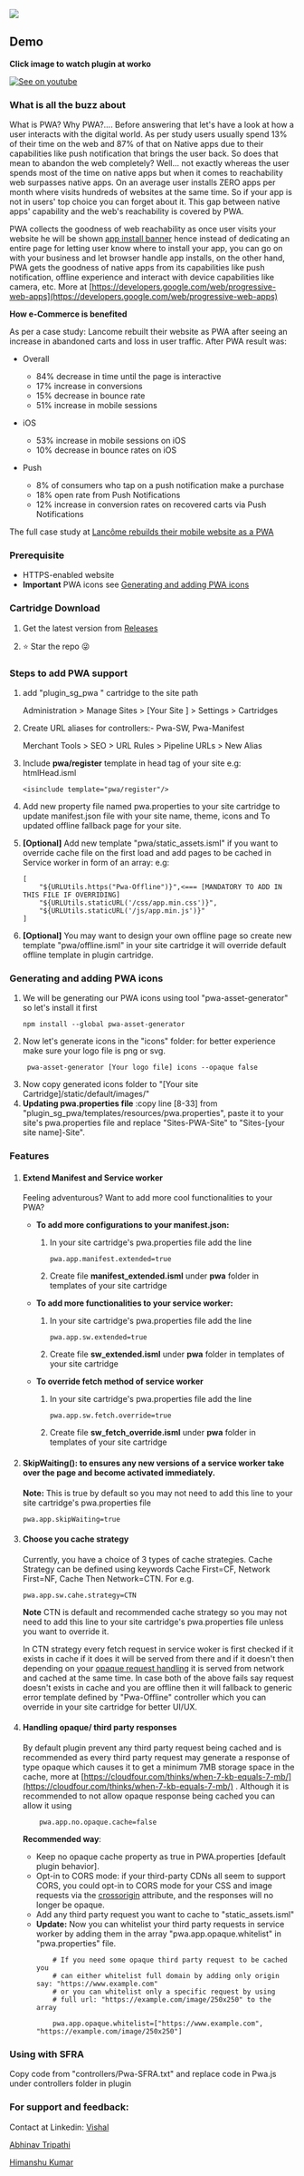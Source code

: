 ![](https://i.imgur.com/YwwLUd5.png)

## Demo

**Click image to watch plugin at worko**

[![See on youtube](https://img.youtube.com/vi/XyNy90px5Lk/0.jpg)](https://www.youtube.com/watch?v=XyNy90px5Lk)

### What is all the buzz about
What is PWA? Why PWA?.... Before answering that let's have a look at how a user interacts with the digital world. As per study users usually spend 13% of their time on the web and 87% of that on Native apps due to their capabilities like push notification that brings the user back. So does that mean to abandon the web completely? Well... not exactly whereas the user spends most of the time on native apps but when it comes to reachability web surpasses native apps. On an average user installs ZERO apps per month where visits hundreds of websites at the same time. So if your app is not in users' top choice you can forget about it. This gap between native apps' capability and the web's reachability is covered by PWA.

PWA collects the goodness of web reachability as once user visits your website he will be shown [app install banner](https://developers.google.com/web/fundamentals/app-install-banners) hence instead of dedicating an entire page for letting user know where to install your app, you can go on with your business and let browser handle app installs, on the other hand, PWA gets the goodness of native apps from its capabilities like push notification, offline experience and interact with device capabilities like camera, etc.
More at [https://developers.google.com/web/progressive-web-apps](https://developers.google.com/web/progressive-web-apps)

**How e-Commerce is benefited**

As per a case study: Lancome rebuilt their website as PWA after seeing an increase in abandoned carts and loss in user traffic. After PWA result was:
+ Overall

	+ 84% decrease in time until the page is interactive
	+ 17% increase in conversions
	+ 15% decrease in bounce rate
	+ 51% increase in mobile sessions
+ iOS

	+ 53% increase in mobile sessions on iOS
	+ 10% decrease in bounce rates on iOS
+ Push

	+ 8% of consumers who tap on a push notification make a purchase
	+ 18% open rate from Push Notifications
	+ 12% increase in conversion rates on recovered carts via Push Notifications

The full case study at [Lancôme rebuilds their mobile website as a PWA](https://developers.google.com/web/showcase/2017/lancome)

### Prerequisite

- HTTPS-enabled website
- **Important** PWA icons see [Generating and adding PWA icons](https://vsanse.github.io/plugin_sg_pwa/#generating-and-adding-pwa-icons)

### Cartridge Download

1. Get the latest version from [Releases](https://github.com/vsanse/plugin_sg_pwa/releases)

2. :star: Star the repo :stuck_out_tongue_winking_eye:


### Steps to add PWA support
                
1. add "plugin_sg_pwa " cartridge to the site path

    Administration > Manage Sites > [Your Site ] > Settings > Cartridges
2. Create URL aliases for controllers:- Pwa-SW, Pwa-Manifest
    
    Merchant Tools >  SEO >  URL Rules > Pipeline URLs > New Alias
3. Include **pwa/register** template in head tag of your site e.g: htmlHead.isml
	```
	<isinclude template="pwa/register"/>
	```
4. Add new property file named pwa.properties to your site cartridge to update manifest.json file with your site name, theme, icons and To updated offline fallback page for your site.
5. **[Optional]** Add new template "pwa/static_assets.isml" if you want to override cache file on the first load and add pages to be cached in Service worker in form of an array: e.g:
	```
	[
        "${URLUtils.https("Pwa-Offline")}",<=== [MANDATORY TO ADD IN THIS FILE IF OVERRIDING]
        "${URLUtils.staticURL('/css/app.min.css')}",
        "${URLUtils.staticURL('/js/app.min.js')}"
    ]
    ```
6. **[Optional]** You may want to design your own offline page so create new template "pwa/offline.isml" in your site cartridge it will override default offline template in plugin cartridge.


### Generating and adding PWA icons
1. We will be generating our PWA icons using tool "pwa-asset-generator" so let's install it first
    ```
    npm install --global pwa-asset-generator
    ```
2. Now let's generate icons in the "icons" folder: for better experience make sure your logo file is png or svg.
    ```
     pwa-asset-generator [Your logo file] icons --opaque false
    ```
3. Now copy generated icons folder to "[Your site Cartridge]/static/default/images/"
4. **Updating pwa.properties file** :copy line [8-33] from "plugin_sg_pwa/templates/resources/pwa.properties", paste it to your site's pwa.properties file and replace "Sites-PWA-Site" to "Sites-[your site name]-Site".

### Features
1. #### Extend Manifest and Service worker
    Feeling adventurous? Want to add more cool functionalities to your PWA?

    + **To add more configurations to your manifest.json:**
        1. In your site cartridge's pwa.properties file add the line
            ```
            pwa.app.manifest.extended=true
            ```
        2. Create file **manifest_extended.isml** under **pwa** folder in templates of your site cartridge

    + **To add more functionalities to your service worker:**
        1. In your site cartridge's pwa.properties file add the line
            ```
            pwa.app.sw.extended=true
            ```
        2. Create file **sw_extended.isml** under **pwa** folder in templates of your site cartridge

    + **To override fetch method of service worker**
        1. In your site cartridge's pwa.properties file add the line
            ```
            pwa.app.sw.fetch.override=true
            ```
        2. Create file **sw_fetch_override.isml** under **pwa** folder in templates of your site cartridge

        
2. #### SkipWaiting(): to ensures any new versions of a service worker take over the page and become activated immediately.
    **Note:** This is true by default so you may not need to add this line to your site cartridge's pwa.properties file
    ```
    pwa.app.skipWaiting=true
    ```
3. #### Choose you cache strategy
    Currently, you have a choice of 3 types of cache strategies.
    Cache Strategy can be defined using keywords  Cache First=CF, Network First=NF, Cache Then Network=CTN. For e.g.
    ```
    pwa.app.sw.cahe.strategy=CTN
    ```
    **Note** CTN is default and recommended cache strategy so you may not need to add this line to your site cartridge's pwa.properties file unless you want to override it.
    
    In CTN strategy every fetch request in service woker is first checked if it exists in cache if it does it will be served from there and if it doesn't then depending on your [opaque request handling](https://vsanse.github.io/plugin_sg_pwa/#handling-opaque-third-party-responses) it is served from network and cached at the same time. In case both of the above fails say request doesn't exists in cache and you are offline then it will fallback to generic error template defined by "Pwa-Offline" controller which you can override in your site cartridge for better UI/UX.
    
4. #### Handling opaque/ third party responses
    By default plugin prevent any third party request being cached and is recommended as every third party request may generate a response of type opaque which causes it to get a minimum 7MB storage space in the cache, more at [https://cloudfour.com/thinks/when-7-kb-equals-7-mb/](https://cloudfour.com/thinks/when-7-kb-equals-7-mb/)
    . Although it is recommended to not allow opaque response being cached you can allow it using 
    ```
        pwa.app.no.opaque.cache=false
    ```
    **Recommended way**:
    + Keep no opaque cache property as true in PWA.properties [default plugin behavior].
    + Opt-in to CORS mode: if your third-party CDNs all seem to support CORS, you could opt-in to CORS mode for your CSS and image requests via the [crossorigin](https://developer.mozilla.org/en-US/docs/Web/HTML/Element/link#attr-crossorigin) attribute, and the responses will no longer be opaque.
    + Add any third party request you want to cache to "static_assets.isml"
    + **Update:** Now you can whitelist your third party requests in service worker by adding them in the array "pwa.app.opaque.whitelist" in "pwa.properties" file.
        ```
            # If you need some opaque third party request to be cached you 
            # can either whitelist full domain by adding only origin say: "https://www.example.com" 
            # or you can whitelist only a specific request by using 
            # full url: "https://example.com/image/250x250" to the array

            pwa.app.opaque.whitelist=["https://www.example.com", "https://example.com/image/250x250"]
        ```
    
### Using with SFRA

Copy code from "controllers/Pwa-SFRA.txt" and replace code in Pwa.js under controllers folder in plugin

### For support and feedback:
Contact at Linkedin: 
[Vishal](https://linkedin.com/in/vishal-sanserwal)

[Abhinav Tripathi](https://www.linkedin.com/in/abhinav-tripathi-06a2a642/)

[Himanshu Kumar](https://www.linkedin.com/in/himaanshu24/)


